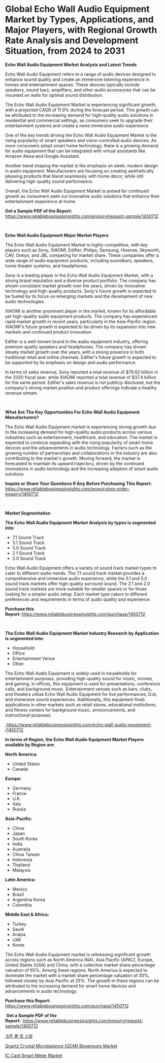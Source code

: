 <p><h1>Global Echo Wall Audio Equipment Market by Types, Applications, and Major Players, with Regional Growth Rate Analysis and Development Situation, from 2024 to 2031</h1></p><p><strong>Echo Wall Audio Equipment Market Analysis and Latest Trends</strong></p>
<p><p>Echo Wall Audio Equipment refers to a range of audio devices designed to enhance sound quality and create an immersive listening experience in homes and entertainment spaces. These devices typically include speakers, sound bars, amplifiers, and other audio accessories that can be mounted on walls for optimal sound distribution.</p><p>The Echo Wall Audio Equipment Market is experiencing significant growth, with a projected CAGR of 11.9% during the forecast period. This growth can be attributed to the increasing demand for high-quality audio solutions in residential and commercial settings, as consumers seek to upgrade their entertainment systems and create a more immersive audio experience.</p><p>One of the key trends driving the Echo Wall Audio Equipment Market is the rising popularity of smart speakers and voice-controlled audio devices. As more consumers adopt smart home technology, there is a growing demand for audio equipment that can be integrated with virtual assistants like Amazon Alexa and Google Assistant.</p><p>Another trend shaping the market is the emphasis on sleek, modern design in audio equipment. Manufacturers are focusing on creating aesthetically pleasing products that blend seamlessly with home décor, while still delivering high-quality sound performance.</p><p>Overall, the Echo Wall Audio Equipment Market is poised for continued growth as consumers seek out innovative audio solutions that enhance their entertainment experience at home.</p></p>
<p><strong>Get a Sample PDF of the Report:&nbsp;</strong> <a href="https://www.reliablebusinessinsights.com/enquiry/request-sample/1450712">https://www.reliablebusinessinsights.com/enquiry/request-sample/1450712</a></p>
<p>&nbsp;</p>
<p><strong>Echo Wall Audio Equipment Major Market Players</strong></p>
<p><p>The Echo Wall Audio Equipment Market is highly competitive, with key players such as Sony, XIAOMI, Edifier, Philips, Samsung, Hisense, Skyworth, CAV, Onkyo, and JBL competing for market share. These companies offer a wide range of audio equipment products, including soundbars, speakers, home theater systems, and headphones.</p><p>Sony is a leading player in the Echo Wall Audio Equipment Market, with a strong brand reputation and a diverse product portfolio. The company has shown consistent market growth over the years, driven by innovative technology and high-quality products. Sony's future growth is expected to be fueled by its focus on emerging markets and the development of new audio technologies.</p><p>XIAOMI is another prominent player in the market, known for its affordable yet high-quality audio equipment products. The company has experienced rapid market growth in recent years, particularly in the Asia-Pacific region. XIAOMI's future growth is expected to be driven by its expansion into new markets and continued product innovation.</p><p>Edifier is a well-known brand in the audio equipment industry, offering premium quality speakers and headphones. The company has shown steady market growth over the years, with a strong presence in both traditional retail and online channels. Edifier's future growth is expected to be supported by its emphasis on design and audio performance.</p><p>In terms of sales revenue, Sony reported a total revenue of $79.62 billion in the 2020 fiscal year, while XIAOMI reported a total revenue of $37.4 billion for the same period. Edifier's sales revenue is not publicly disclosed, but the company's strong market position and product offerings indicate a healthy revenue stream.</p></p>
<p>&nbsp;</p>
<p><strong>What Are The Key Opportunities For Echo Wall Audio Equipment Manufacturers?</strong></p>
<p><p>The Echo Wall Audio Equipment market is experiencing strong growth due to the increasing demand for high-quality audio products across various industries such as entertainment, healthcare, and education. The market is expected to continue expanding with the rising popularity of smart home devices and the advancements in audio technology. Factors such as the growing number of partnerships and collaborations in the industry are also contributing to the market's growth. Moving forward, the market is forecasted to maintain its upward trajectory, driven by the continued innovations in audio technology and the increasing adoption of smart audio solutions.</p></p>
<p><strong>Inquire or Share Your Questions If Any Before Purchasing This Report:</strong> <a href="https://www.reliablebusinessinsights.com/enquiry/pre-order-enquiry/1450712">https://www.reliablebusinessinsights.com/enquiry/pre-order-enquiry/1450712</a></p>
<p>&nbsp;</p>
<p><strong>Market Segmentation</strong></p>
<p><strong>The Echo Wall Audio Equipment Market Analysis by types is segmented into:</strong></p>
<p><ul><li>7.1 Sound Track</li><li>5.1 Sound Track</li><li>5.0 Sound Track</li><li>2.1 Sound Track</li><li>2.0 Sound Track</li></ul></p>
<p><p>Echo Wall Audio Equipment offers a variety of sound track market types to cater to different audio needs. The 7.1 sound track market provides a comprehensive and immersive audio experience, while the 5.1 and 5.0 sound track markets offer high-quality surround sound. The 2.1 and 2.0 sound track markets are more suitable for smaller spaces or for those looking for a simpler audio setup. Each market type caters to different preferences and requirements in terms of audio quality and experience.</p></p>
<p><strong>Purchase this Report:&nbsp;</strong><a href="https://www.reliablebusinessinsights.com/purchase/1450712">https://www.reliablebusinessinsights.com/purchase/1450712</a></p>
<p>&nbsp;</p>
<p><strong>The Echo Wall Audio Equipment Market Industry Research by Application is segmented into:</strong></p>
<p><ul><li>Household</li><li>Office</li><li>Entertainment Venue</li><li>Other</li></ul></p>
<p><p>The Echo Wall Audio Equipment is widely used in households for entertainment purposes, providing high-quality sound for music, movies, and gaming. In offices, this equipment is used for presentations, conference calls, and background music. Entertainment venues such as bars, clubs, and theaters utilize Echo Wall Audio Equipment for live performances, DJs, and immersive sound experiences. Additionally, this equipment finds applications in other markets such as retail stores, educational institutions, and fitness centers for background music, announcements, and instructional purposes.</p></p>
<p><a href="https://www.reliablebusinessinsights.com/echo-wall-audio-equipment-r1450712">&nbsp;https://www.reliablebusinessinsights.com/echo-wall-audio-equipment-r1450712</a></p>
<p><strong>In terms of Region, the Echo Wall Audio Equipment Market Players available by Region are:</strong></p>
<p>
    <p> <strong> North America: </strong>
        <ul>
            <li>United States</li>
            <li>Canada</li>
        </ul>
        </p> 
    <p> <strong> Europe: </strong>
        <ul>
            <li>Germany</li>
            <li>France</li>
            <li>U.K.</li>
            <li>Italy</li>
            <li>Russia</li>
        </ul>
        </p> 
    <p> <strong> Asia-Pacific: </strong>
        <ul>
            <li>China</li>
            <li>Japan</li>
            <li>South Korea</li>
            <li>India</li>
            <li>Australia</li>
            <li>China Taiwan</li>
            <li>Indonesia</li>
            <li>Thailand</li>
            <li>Malaysia</li>
        </ul>
        </p> 
    <p> <strong> Latin America: </strong>
        <ul>
            <li>Mexico</li>
            <li>Brazil</li>
            <li>Argentina Korea</li>
            <li>Colombia</li>
        </ul>
        </p> 
    <p> <strong> Middle East & Africa: </strong>
        <ul>
            <li>Turkey</li>
            <li>Saudi</li>
            <li>Arabia</li>
            <li>UAE</li>
            <li>Korea</li>
        </ul>
    </p>
    </p>
<p><p>The Echo Wall Audio Equipment market is witnessing significant growth across regions such as North America (NA), Asia Pacific (APAC), Europe, United States (USA) and China, with a collective market share percentage valuation of 65%. Among these regions, North America is expected to dominate the market with a market share percentage valuation of 30%, followed closely by Asia Pacific at 25%. The growth in these regions can be attributed to the increasing demand for smart home devices and advancements in audio technology.</p></p>
<p><strong>Purchase this Report: </strong><a href="https://www.reliablebusinessinsights.com/purchase/1450712">https://www.reliablebusinessinsights.com/purchase/1450712</a></p>
<p>&nbsp;<strong>Get a Sample PDF of the Report:&nbsp;&nbsp;</strong><a href="https://www.reliablebusinessinsights.com/enquiry/request-sample/1450712">https://www.reliablebusinessinsights.com/enquiry/request-sample/1450712</a></p>
<p><strong></strong></p>
<p><p><a href="https://github.com/PercyHagernes9778/Market-Research-Report-List-3/blob/main/585230840151.md">코튼 볼 및 스왑</a></p><p><a href="https://medium.com/@adribbs56546/quartz-crystal-microbalance-qcm-biosensors-market-market-segmentation-geographical-regions-and-41fded59b0dc">Quartz Crystal Microbalance (QCM) Biosensors Market</a></p><p><a href="https://medium.com/@garyshaw626/ic-card-smart-meter-market-growth-outlook-from-2024-to-2031-and-it-is-projecting-at-12-cagr-with-fb51678b379e">IC Card Smart Meter Market</a></p></p>